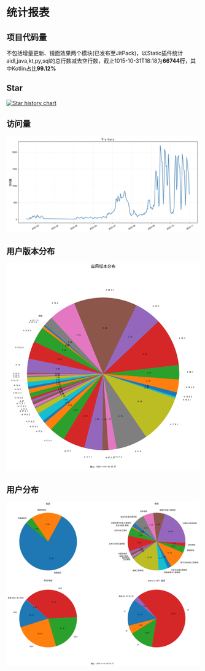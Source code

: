 # 统计报表

## 项目代码量
不包括增量更新、镜面效果两个模块(已发布至JitPack)，以Static插件统计aidl,java,kt,py,sql的总行数减去空行数，截止1015-10-31T18:18为**66744行**，其中Kotlin占比**99.12%**

## Star
[![Star history chart](https://api.star-history.com/svg?repos=Chiu-xaH/HFUT-SChedule&type=Date)](https://www.star-history.com/#Chiu-xaH/HFUT-Schedule&Date)

## 访问量
![流量统计](/tools/SQL-Chart-Python/visits.png)

## 用户版本分布
![版本分布](/tools/SQL-Chart-Python/app_version.png)

## 用户分布
![用户分布](/tools/SQL-Chart-Python/pie_charts.png)